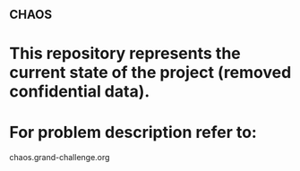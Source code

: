 ## CHAOS
# This repository represents the current state of the project (removed confidential data).
# For problem description refer to:
chaos.grand-challenge.org
